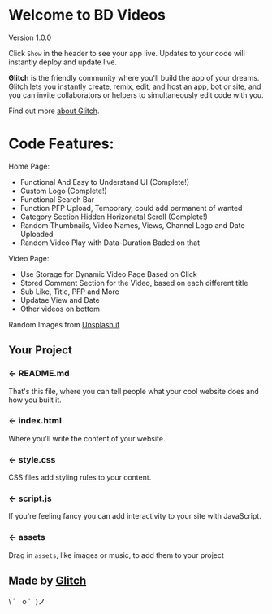 # Welcome to BD Videos

Version 1.0.0

Click `Show` in the header to see your app live. Updates to your code will instantly deploy and update live.

**Glitch** is the friendly community where you'll build the app of your dreams. Glitch lets you instantly create, remix, edit, and host an app, bot or site, and you can invite collaborators or helpers to simultaneously edit code with you.

Find out more [about Glitch](https://glitch.com/about).

# Code Features:

Home Page:

- Functional And Easy to Understand UI (Complete!)
- Custom Logo (Complete!)
- Functional Search Bar
- Function PFP Upload, Temporary, could add permanent of wanted
- Category Section Hidden Horizonatal Scroll (Complete!)
- Random Thumbnails, Video Names, Views, Channel Logo and Date Uploaded
- Random Video Play with Data-Duration Baded on that

Video Page:

- Use Storage for Dynamic Video Page Based on Click
- Stored Comment Section for the Video, based on each different title
- Sub Like, Title, PFP and More
- Updatae View and Date
- Other videos on bottom

Random Images from [Unsplash.it](https://picsum.photos/)

## Your Project

### ← README.md

That's this file, where you can tell people what your cool website does and how you built it.

### ← index.html

Where you'll write the content of your website.

### ← style.css

CSS files add styling rules to your content.

### ← script.js

If you're feeling fancy you can add interactivity to your site with JavaScript.

### ← assets

Drag in `assets`, like images or music, to add them to your project

## Made by [Glitch](https://glitch.com/)

\ ゜ o ゜)ノ
